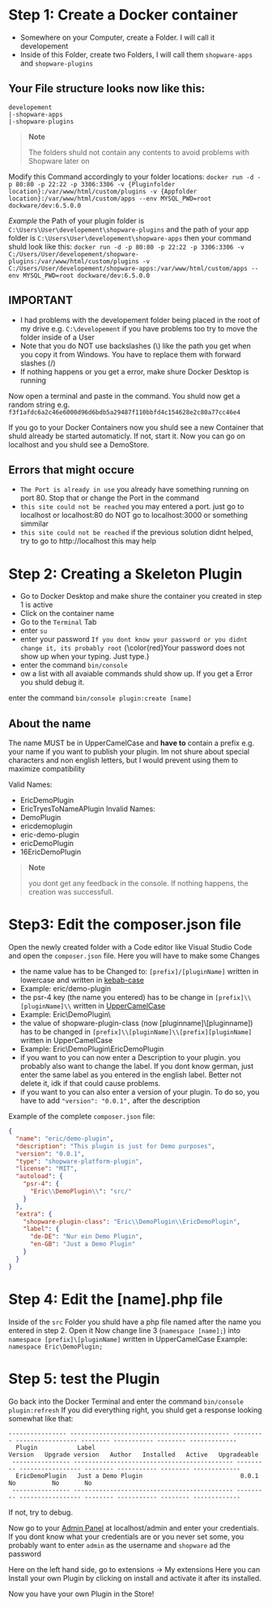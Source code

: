 # Step 1: Create a Docker container
- Somewhere on your Computer, create a Folder. I will call it developement
- Inside of this Folder, create two Folders, I will call them `shopware-apps` and `shopware-plugins`

## Your File structure looks now like this:
```
developement
|-shopware-apps
|-shopware-plugins
```

>__Note__
>
>The folders shuld not contain any contents to avoid problems with Shopware later on

Modify this Command accordingly to your folder locations:
`docker run -d -p 80:80 -p 22:22 -p 3306:3306 -v {Pluginfolder location}:/var/www/html/custom/plugins -v {Appfolder location}:/var/www/html/custom/apps --env MYSQL_PWD=root dockware/dev:6.5.0.0`

*Example*
the Path of your plugin folder is `C:\Users\User\developement\shopware-plugins` and the path of your app folder is `C:\Users\User\developement\shopware-apps` then your command shuld look like this:
`docker run -d -p 80:80 -p 22:22 -p 3306:3306 -v C:/Users/User/developement/shopware-plugins:/var/www/html/custom/plugins -v C:/Users/User/developement/shopware-apps:/var/www/html/custom/apps --env MYSQL_PWD=root dockware/dev:6.5.0.0`

## **IMPORTANT**
- I had problems with the developement folder being placed in the root of my drive e.g. `C:\developement` if you have problems too try to move the folder inside of a User
- Note that you do NOT use backslashes (\\) like the path you get when you copy it from Windows. You have to replace them with forward slashes (/)
- If nothing happens or you get a error, make shure Docker Desktop is running

Now open a terminal and paste in the command. You shuld now get a random string e.g. `f3f1afdc6a2c46e6000d96d6bdb5a29487f110bbfd4c154628e2c80a77cc46e4`

If you go to your Docker Containers now you shuld see a new Container that shuld already be started automaticly. If not, start it. Now you can go on localhost and you shuld see a DemoStore.
## Errors that might occure
- `The Port is already in use` you already have something running on port 80. Stop that or change the Port in the command
- `this site could not be reached` you may entered a port. just go to localhost or localhost:80 do NOT go to localhost:3000 or something simmilar
- `this site could not be reached` if the previous solution didnt helped, try to go to http://localhost this may help


# Step 2: Creating a Skeleton Plugin
- Go to Docker Desktop and make shure the container you created in step 1 is active
- Click on the container name
- Go to the `Terminal` Tab
- enter `su`
- enter your password `If you dont know your password or you didnt change it, its probably root` {\color{red}Your password does not show up when your typing. Just type.}
- enter the command `bin/console`
- ow a list with all avaiable commands shuld show up. If you get a Error you shuld debug it.


enter the command `bin/console plugin:create [name]` 
## About the name
The name MUST be in UpperCamelCase and **have to** contain a prefix e.g. your name if you want to publish your plugin. 
Im not shure about special characters and non english letters, but I would prevent using them to maximize compatibility

Valid Names:
- EricDemoPlugin
- EricTryesToNameAPlugin
Invalid Names:
- DemoPlugin
- ericdemoplugin
- eric-demo-plugin
- ericDemoPlugin
- 16EricDemoPlugin

>__Note__
>
>you dont get any feedback in the console. If nothing happens, the creation was successfull.

# Step3: Edit the composer.json file

Open the newly created folder with a Code editor like Visual Studio Code and open the `composer.json` file. Here you will have to make some Changes

- the name value has to be Changed to: `[prefix]/[pluginName]` written in lowercase and written in [kebab-case](https://www.pluralsight.com/blog/software-development/programming-naming-conventions-explained#:~:text=kebab%2Dcase%20is%20a%20variable,%2C%20kebabs%2Deaten%2Dtoday.)
-   Example: eric/demo-plugin
- the psr-4 key (the name you entered) has to be change in `[prefix]\\[pluginName]\\` written in [UpperCamelCase](https://www.techtarget.com/whatis/definition/lowerCamelCase#:~:text=UpperCamelCase%20vs.,method%2C%20variable%20and%20parameter%20names.)
-   Example: Eric\\DemoPlugin\\
- the value of shopware-plugin-class (now [pluginname]\\[pluginname]) has to be changed in `[prefix]\\[pluginName]\\[prefix][pluginName]` written in UpperCamelCase
-   Example: Eric\\DemoPlugin\\EricDemoPlugin
- if you want to you can now enter a Description to your plugin. you probably also want to change the label. If you dont know german, just enter the same label as you entered in the english label. Better not delete it, idk if that could cause problems.
- if you want to you can also enter a version of your plugin. To do so, you have to add `"version": "0.0.1",` after the description

Example of the complete `composer.json` file:
```json
{
  "name": "eric/demo-plugin",
  "description": "This plugin is just for Demo purposes",
  "version": "0.0.1",
  "type": "shopware-platform-plugin",
  "license": "MIT",
  "autoload": {
    "psr-4": {
      "Eric\\DemoPlugin\\": "src/"
    }
  },
  "extra": {
    "shopware-plugin-class": "Eric\\DemoPlugin\\EricDemoPlugin",
    "label": {
      "de-DE": "Nur ein Demo Plugin",
      "en-GB": "Just a Demo Plugin"
    }
  }
}
```


# Step 4: Edit the [name].php file

Inside of the `src` Folder you shuld have a php file named after the name you entered in step 2. Open it
Now change line 3 (`namespace [name];`) into `namespace [prefix]\[pluginName]` written in UpperCamelCase
Example: 
`namespace Eric\DemoPlugin;`

# Step 5: test the Plugin

Go back into the Docker Terminal and enter the command `bin/console plugin:refresh`
If you did everything right, you shuld get a response looking somewhat like that:
```
---------------- -------------------------------------------- --------- ----------------- -------- ----------- -------- ------------- 
  Plugin           Label                                        Version   Upgrade version   Author   Installed   Active   Upgradeable  
 ---------------- -------------------------------------------- --------- ----------------- -------- ----------- -------- ------------- 
  EricDemoPlugin   Just a Demo Plugin                           0.0.1                                No          No       No           
 ---------------- -------------------------------------------- --------- ----------------- -------- ----------- -------- -------------
```
If not, try to debug.

Now go to your [Admin Panel](http://localhost:80/admin) at localhost/admin and enter your credentials.
If you dont know what your credentials are or you never set some, you probably want to enter `admin` as the username and `shopware` ad the password 

Here on the left hand side, go to extensions -> My extensions 
Here you can Install your own Plugin by clicking on install and activate it after its installed.

Now you have your own Plugin in the Store!
